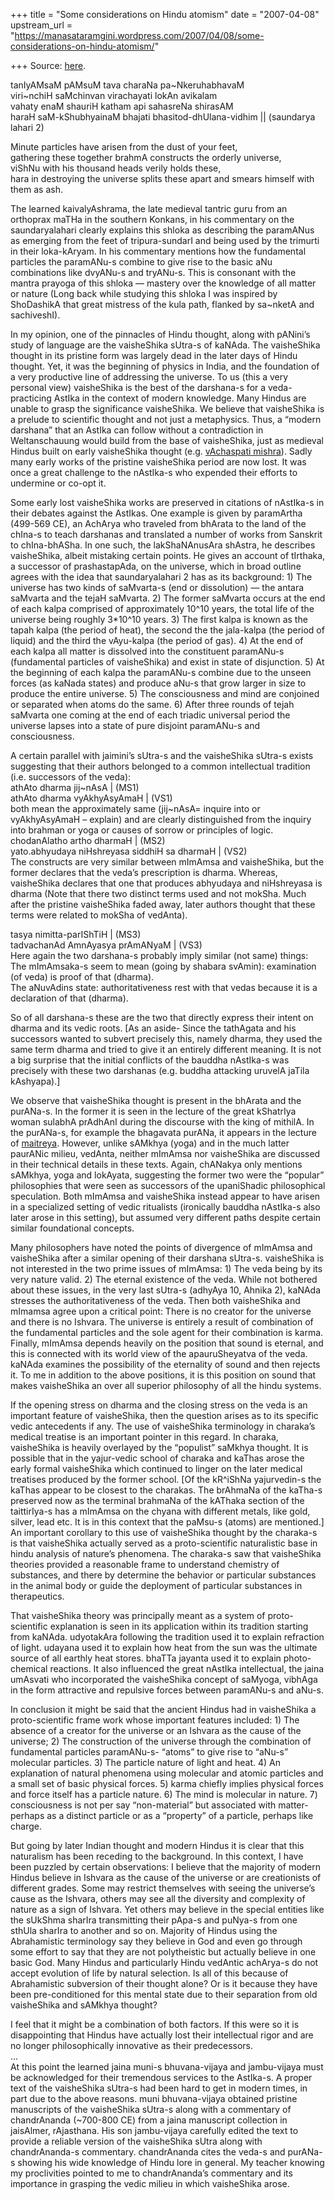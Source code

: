 +++
title = "Some considerations on Hindu atomism"
date = "2007-04-08"
upstream_url = "https://manasataramgini.wordpress.com/2007/04/08/some-considerations-on-hindu-atomism/"

+++
Source: [here](https://manasataramgini.wordpress.com/2007/04/08/some-considerations-on-hindu-atomism/).

tanIyAMsaM pAMsuM tava charaNa pa\~NkeruhabhavaM  
viri\~nchiH saMchinvan virachayati lokAn avikalam   
vahaty enaM shauriH katham api sahasreNa shirasAM  
haraH saM-kShubhyainaM bhajati bhasitod-dhUlana-vidhim \|\| (saundarya
lahari 2)

Minute particles have arisen from the dust of your feet,  
gathering these together brahmA constructs the orderly universe,  
viShNu with his thousand heads verily holds these,  
hara in destroying the universe splits these apart and smears himself
with them as ash.

The learned kaivalyAshrama, the late medieval tantric guru from an
orthoprax maTHa in the southern Konkans, in his commentary on the
saundaryalahari clearly explains this shloka as describing the paramANus
as emerging from the feet of tripura-sundarI and being used by the
trimurti in their loka-kAryam. In his commentary mentions how the
fundamental particles the paramANu-s combine to give rise to the basic
aNu combinations like dvyANu-s and tryANu-s. This is consonant with the
mantra prayoga of this shloka — mastery over the knowledge of all matter
or nature (Long back while studying this shloka I was inspired by
ShoDashikA that great mistress of the kula path, flanked by sa\~nketA
and sachiveshI).

In my opinion, one of the pinnacles of Hindu thought, along with
pANini’s study of language are the vaisheShika sUtra-s of kaNAda. The
vaisheShika thought in its pristine form was largely dead in the later
days of Hindu thought. Yet, it was the beginning of physics in India,
and the foundation of a very productive line of addressing the universe.
To us (this a very personal view) vaisheShika is the best of the
darshana-s for a veda-practicing AstIka in the context of modern
knowledge. Many Hindus are unable to grasp the significance vaisheShika.
We believe that vaisheShika is a prelude to scientific thought and not
just a metaphysics. Thus, a “modern darshana” that an AstIka can follow
without a contradiction in Weltanschauung would build from the base of
vaisheShika, just as medieval Hindus built on early vaisheShika thought
(e.g. [vAchaspati
mishra](http://manollasa.blogspot.com/2004/09/vachaspati-on-atomic-coordinates.html)).
Sadly many early works of the pristine vaisheShika period are now lost.
It was once a great challenge to the nAstIka-s who expended their
efforts to undermine or co-opt it.

Some early lost vaisheShika works are preserved in citations of
nAstIka-s in their debates against the AstIkas. One example is given by
paramArtha (499-569 CE), an AchArya who traveled from bhArata to the
land of the chIna-s to teach darshanas and translated a number of works
from Sanskrit to chIna-bhASha. In one such, the lakShaNAnusAra shAstra,
he describes vaisheShika, albeit mistaking certain points. He gives an
account of tIrthaka, a successor of prashastapAda, on the universe,
which in broad outline agrees with the idea that saundaryalahari 2 has
as its background: 1) The universe has two kinds of saMvarta-s (end or
dissolution) — the antara saMvarta and the tejaH saMvarta. 2) The former
saMvarta occurs at the end of each kalpa comprised of approximately
10^10 years, the total life of the universe being roughly 3\*10^10
years. 3) The first kalpa is known as the tapah kalpa (the period of
heat), the second the the jala-kalpa (the period of liquid) and the
third the vAyu-kalpa (the period of gas). 4) At the end of each kalpa
all matter is dissolved into the constituent paramANu-s (fundamental
particles of vaisheShika) and exist in state of disjunction. 5) At the
beginning of each kalpa the paramANu-s combine due to the unseen forces
(as kaNada states) and produce aNu-s that grow larger in size to produce
the entire universe. 5) The consciousness and mind are conjoined or
separated when atoms do the same. 6) After three rounds of tejah
saMvarta one coming at the end of each triadic universal period the
universe lapses into a state of pure disjoint paramANu-s and
consciousness.

A certain parallel with jaimini’s sUtra-s and the vaisheShika sUtra-s
exists suggesting that their authors belonged to a common intellectual
tradition (i.e. successors of the veda):  
athAto dharma jij\~nAsA \| (MS1)  
athAto dharma vyAkhyAsyAmaH \| (VS1)  
both mean the approximately same (jij\~nAsA= inquire into or
vyAkhyAsyAmaH – explain) and are clearly distinguished from the inquiry
into brahman or yoga or causes of sorrow or principles of logic.  
chodanAlatho artho dharmaH \| (MS2)  
yato.abhyudaya niHshreyasa siddhiH sa dharmaH \| (VS2)  
The constructs are very similar between mImAmsa and vaisheShika, but the
former declares that the veda’s prescription is dharma. Whereas,
vaisheShika declares that one that produces abhyudaya and niHshreyasa is
dharma (Note that there two distinct terms used and not mokSha. Much
after the pristine vaisheShika faded away, later authors thought that
these terms were related to mokSha of vedAnta).

tasya nimitta-parIShTiH \| (MS3)  
tadvachanAd AmnAyasya prAmANyaM \| (VS3)  
Here again the two darshana-s probably imply similar (not same) things:
The mImAmsaka-s seem to mean (going by shabara svAmin): examination (of
veda) is proof of that (dharma).  
The aNuvAdins state: authoritativeness rest with that vedas because it
is a declaration of that (dharma).

So of all darshana-s these are the two that directly express their
intent on dharma and its vedic roots. \[As an aside- Since the tathAgata
and his successors wanted to subvert precisely this, namely dharma, they
used the same term dharma and tried to give it an entirely different
meaning. It is not a big surprise that the initial conflicts of the
bauddha nAstIka-s was precisely with these two darshanas (e.g. buddha
attacking uruvelA jaTila kAshyapa).\]

We observe that vaisheShika thought is present in the bhArata and the
purANa-s. In the former it is seen in the lecture of the great kShatrIya
woman sulabhA prAdhAnI during the discourse with the king of mithilA. In
the purANa-s, for example the bhagavata purANa, it appears in the
lecture of
[maitreya](http://manollasa.blogspot.com/2004/09/maitreyas-atomism.html).
However, unlike sAMkhya (yoga) and in the much latter paurANic milieu,
vedAnta, neither mImAmsa nor vaisheShika are discussed in their
technical details in these texts. Again, chANakya only mentions sAMkhya,
yoga and lokAyata, suggesting the former two were the “popular”
philosophies that were seen as successors of the upaniShadic
philosophical speculation. Both mImAmsa and vaisheShika instead appear
to have arisen in a specialized setting of vedic ritualists (ironically
bauddha nAstIka-s also later arose in this setting), but assumed very
different paths despite certain similar foundational concepts.

Many philosophers have noted the points of divergence of mImAmsa and
vaisheShika after a similar opening of their darshana sUtra-s.
vaisheShika is not interested in the two prime issues of mImAmsa: 1) The
veda being by its very nature valid. 2) The eternal existence of the
veda. While not bothered about these issues, in the very last sUtra-s
(adhyAya 10, Ahnika 2), kaNAda stresses the authoritativeness of the
veda. Then both vaisheShika and mImamsa agree upon a critical point:
There is no creator for the universe and there is no Ishvara. The
universe is entirely a result of combination of the fundamental
particles and the sole agent for their combination is karma. Finally,
mImAmsa depends heavily on the position that sound is eternal, and this
is connected with its world view of the apauruSheyatva of the veda.
kaNAda examines the possibility of the eternality of sound and then
rejects it. To me in addition to the above positions, it is this
position on sound that makes vaisheShika an over all superior philosophy
of all the hindu systems.

If the opening stress on dharma and the closing stress on the veda is an
important feature of vaisheShika, then the question arises as to its
specific vedic antecedents if any. The use of vaisheShika terminology in
charaka’s medical treatise is an important pointer in this regard. In
charaka, vaisheShika is heavily overlayed by the “populist” saMkhya
thought. It is possible that in the yajur-vedic school of charaka and
kaThas arose the early formal vaisheShika which continued to linger on
the later medical treatises produced by the former school. \[Of the
kR^iShNa yajurvedin-s the kaThas appear to be closest to the charakas.
The brAhmaNa of the kaTha-s preserved now as the terminal brahmaNa of
the kAThaka section of the taittirIya-s has a mImAmsa on the chyana with
different metals, like gold, silver, lead etc. It is in this context
that the paMsu-s (atoms) are mentioned.\] An important corollary to this
use of vaisheShika thought by the charaka-s is that vaisheShika actually
served as a proto-scientific naturalistic base in hindu analysis of
nature’s phenomena. The charaka-s saw that vaisheShika theories provided
a reasonable frame to understand chemistry of substances, and there by
determine the behavior or particular substances in the animal body or
guide the deployment of particular substances in therapeutics.

That vaisheShika theory was principally meant as a system of
proto-scientific explanation is seen in its application within its
tradition starting from kaNAda. udyotakAra following the tradition used
it to explain refraction of light. udayana used it to explain how heat
from the sun was the ultimate source of all earthly heat stores. bhaTTa
jayanta used it to explain photo-chemical reactions. It also influenced
the great nAstIka intellectual, the jaina umAsvati who incorporated the
vaisheShika concept of saMyoga, vibhAga in the form attractive and
repulsive forces between paramANu-s and aNu-s.

In conclusion it might be said that the ancient Hindus had in
vaisheShika a proto-scientific frame work whose important features
included: 1) The absence of a creator for the universe or an Ishvara as
the cause of the universe; 2) The construction of the universe through
the combination of fundamental particles paramANu-s- “atoms” to give
rise to “aNu-s” molecular particles. 3) The particle nature of light and
heat. 4) An explanation of natural phenomena using molecular and atomic
particles and a small set of basic physical forces. 5) karma chiefly
implies physical forces and force itself has a particle nature. 6) The
mind is molecular in nature. 7) consciousness is not per say
“non-material” but associated with matter- perhaps as a distinct
particle or as a “property” of a particle, perhaps like charge.

But going by later Indian thought and modern Hindus it is clear that
this naturalism has been receding to the background. In this context, I
have been puzzled by certain observations: I believe that the majority
of modern Hindus believe in Ishvara as the cause of the universe or are
creationists of different grades. Some may restrict themselves with
seeing the universe’s cause as the Ishvara, others may see all the
diversity and complexity of nature as a sign of Ishvara. Yet others may
believe in the special entities like the sUkShma sharIra transmitting
their pApa-s and puNya-s from one sthUla sharIra to another and so on.
Majority of Hindus using the Abrahamistic terminology say they believe
in God and even go through some effort to say that they are not
polytheistic but actually believe in one basic God. Many Hindus and
particularly Hindu vedAntic achArya-s do not accept evolution of life by
natural selection. Is all of this because of Abrahamistic subversion of
their thought alone? Or is it because they have been pre-conditioned for
this mental state due to their separation from old vaisheShika and
sAMkhya thought?

I feel that it might be a combination of both factors. If this were so
it is disappointing that Hindus have actually lost their intellectual
rigor and are no longer philosophically innovative as their
predecessors.  
…  
At this point the learned jaina muni-s bhuvana-vijaya and jambu-vijaya
must be acknowledged for their tremendous services to the AstIka-s. A
proper text of the vaisheShika sUtra-s had been hard to get in modern
times, in part due to the above reasons. muni bhuvana-vijaya obtained
pristine manuscripts of the vaisheShika sUtra-s along with a commentary
of chandrAnanda (\~700-800 CE) from a jaina manuscript collection in
jaisAlmer, rAjasthana. His son jambu-vijaya carefully edited the text to
provide a reliable version of the vaisheShika sUtra along with
chandrAnanda-s commentary. chandrAnanda cites the veda-s and purANa-s
showing his wide knowledge of Hindu lore in general. My teacher knowing
my proclivities pointed to me to chandrAnanda’s commentary and its
importance in grasping the vedic milieu in which vaisheShika arose.

